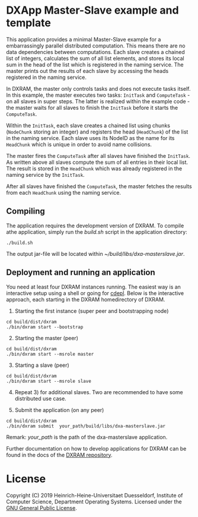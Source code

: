 # DXApp Master-Slave example and template
This application provides a minimal Master-Slave example for a embarrassingly parallel distributed computation. This
means there are no data dependencies between computations. Each slave creates a chained list of integers, calculates
the sum of all list elements, and stores its local sum in the head of the list which is registered in the naming service.
The master prints out the results of each slave by accessing the heads registered in the naming service.

In DXRAM, the master only controls tasks and does not execute tasks itself. In this example, the master executes two
tasks: `InitTask` and `ComputeTask` - on all slaves in super steps. The latter is realized within the example code -
the master waits for all slaves to finish the `InitTask` before it starts the `ComputeTask`.

Within the `InitTask`, each slave creates a chained list using chunks (`NodeChunk` storing an integer) and registers
the head (`HeadChunk`) of the list in the naming service. Each slave uses its NodeID as the name for its `HeadChunk`
which is unique in order to avoid name collisions.

The master fires the `ComputeTask` after all slaves have finished the `InitTask`. As written above all slaves compute
the sum of all entries in their local list. The result is stored in the `HeadChunk` which was already registered in
the naming service by the `InitTask`.

After all slaves have finished the `ComputeTask`, the master fetches the results from each `HeadChunk` using the 
naming service.


## Compiling
The application requires the development version of DXRAM. To compile athe application, simply run the *build.sh* script
in the application directory:
```
./build.sh
```
The output jar-file will be located within *~/build/libs/dxa-masterslave.jar*.

## Deployment and running an application
You need at least four DXRAM instances running. The easiest way is an interactive setup using a shell or going for
[cdepl](https://github.com/hhu-bsinfo/cdepl). Below is the interactive approach, each starting in the DXRAM homedirectory
of DXRAM.
1) Starting the first instance (super peer and bootstrapping node)
```
cd build/dist/dxram
./bin/dxram start --bootstrap
```

2) Starting the master (peer)
```
cd build/dist/dxram
./bin/dxram start --msrole master
```

3) Starting a slave (peer)
```
cd build/dist/dxram
./bin/dxram start --msrole slave
```

4) Repeat 3) for additional slaves. Two are recommended to have some distributed use case.

5) Submit the application (on any peer)
```
cd build/dist/dxram
./bin/dxram submit  your_path/build/libs/dxa-masterslave.jar
```

Remark: *your_path* is the path of the dxa-masterslave application.

Further documentation on how to develop applications for DXRAM can be
found in the docs of the [DXRAM repository](https://github.com/hhu-bsinfo/dxram/).

# License
Copyright (C) 2019 Heinrich-Heine-Universitaet Duesseldorf, Institute of Computer Science, Department Operating Systems.
Licensed under the [GNU General Public License](LICENSE.md).
